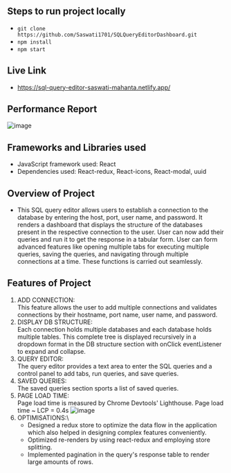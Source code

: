 ## Steps to run project locally
- ```git clone https://github.com/Saswati1701/SQLQueryEditorDashboard.git```
- ```npm install```
- ```npm start```

## Live Link
- https://sql-query-editor-saswati-mahanta.netlify.app/

## Performance Report
![image](https://github.com/Saswati1701/SQLQueryEditorDashboard/assets/92461669/3ba5d55c-71a2-487c-a1bd-a56cde13fd7d)

## Frameworks and Libraries used
- JavaScript framework used: React
- Dependencies used: React-redux, React-icons, React-modal, uuid

## Overview of Project
- This SQL query editor allows users to establish a connection to the database by entering the host, port, user name, and password. It renders a dashboard that displays the structure of the databases present in the respective connection to the user. User can now add their queries and run it to get the response in a tabular form. User can form advanced features like opening multiple tabs for executing multiple queries, saving the queries, and navigating through multiple connections at a time. These functions is carried out seamlessly.

## Features of Project
1. ADD CONNECTION:\
    This feature allows the user to add multiple connections and validates connections by their hostname, port name, user name, and password.
2. DISPLAY DB STRUCTURE:\
    Each connection holds multiple databases and each database holds multiple tables. This complete tree is displayed recursively in a dropdown format in the DB structure section with onClick eventListener to expand and collapse.
3. QUERY EDITOR:\
    The query editor provides a text area to enter the SQL queries and a control panel to add tabs, run queries, and save queries.
4. SAVED QUERIES:\
    The saved queries section sports a list of saved queries.
5. PAGE LOAD TIME:\
    Page load time is measured by Chrome Devtools' Lighthouse. Page load time ~ LCP = 0.4s
   ![image](https://github.com/Saswati1701/SQLQueryEditorDashboard/assets/92461669/b4da4368-722b-4e5c-a670-c10e49c3ed82)  
6. OPTIMISATIONS:\ 
    - Designed a redux store to optimize the data flow in the application which also helped in designing complex features conveniently.
    - Optimized re-renders by using react-redux and employing store splitting.
    - Implemented pagination in the query's response table to render large amounts of rows.


